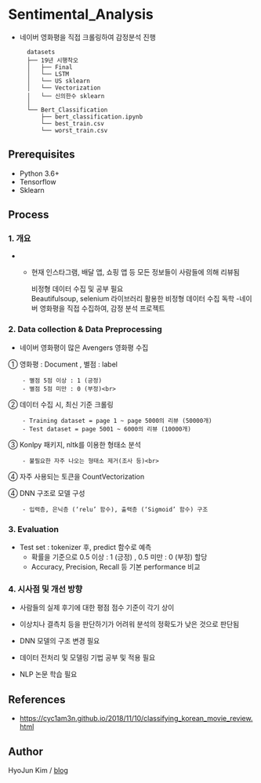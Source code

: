 # Sentimental_Analysis

   - 네이버 영화평을 직접 크롤링하여 감정분석 진행


           datasets
           ├── 19년 시행착오
           │   ├── Final
           │   └── LSTM
           │   └── US sklearn
           │   └── Vectorization
           │   └── 신의한수 sklearn
           │       
           └── Bert_Classification
               ├── bert_classification.ipynb
               └── best_train.csv
               └── worst_train.csv
## Prerequisites

- Python 3.6+
- Tensorflow
- Sklearn

## Process

### 1. 개요


- - 현재 인스타그램, 배달 앱, 쇼핑 앱 등 모든 정보들이 사람들에 의해 리뷰됨

    비정형 데이터 수집 및 공부 필요<br>
    Beautifulsoup, selenium 라이브러리 활용한 비정형 데이터 수집 독학
    -네이버 영화평을 직접 수집하여, 감정 분석 프로젝트


### 2. Data collection & Data Preprocessing

- 네이버 영화평이 많은 Avengers 영화평 수집

① 영화평 : Document , 별점 : label<br>

        - 별점 5점 이상 : 1 (긍정)
        - 별점 5점 미만 : 0 (부정)<br>


② 데이터 수집 시, 최신 기준 크롤링<br>

        - Training dataset = page 1 ~ page 5000의 리뷰 (50000개)
        - Test dataset = page 5001 ~ 6000의 리뷰 (10000개)
③ Konlpy 패키지, nltk를 이용한 형태소 분석<br>


        - 불필요한 자주 나오는 형태소 제거(조사 등)<br>


④ 자주 사용되는 토큰을 CountVectorization<br>

④ DNN 구조로 모델 구성<br>

        - 입력층, 은닉층 (‘relu’ 함수), 출력층 (‘Sigmoid’ 함수) 구조


### 3. Evaluation

- Test set : tokenizer 후, predict 함수로 예측
  - 확률을 기준으로 0.5 이상 : 1 (긍정) , 0.5 미만 : 0 (부정) 할당
  - Accuracy, Precision, Recall 등 기본 performance 비교

### 4. 시사점 및 개선 방향

- 사람들의 실제 후기에 대한 평점 점수 기준이 각기 상이

- 이상치나 결측치 등을 판단하기가 어려워 분석의 정확도가 낮은 것으로 판단됨
- DNN 모델의 구조 변경 필요
- 데이터 전처리 및 모델링 기법 공부 및 적용 필요
- NLP 논문 학습 필요


## References

- https://cyc1am3n.github.io/2018/11/10/classifying_korean_movie_review.html

## Author

HyoJun Kim / [blog](http://rlagywns0213.github.io/)
